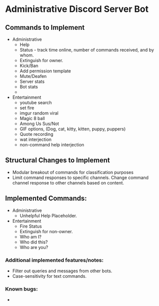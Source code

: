 # Administrative Discord Server Bot
## Commands to Implement
- Administrative
  - Help
  - Status - track time online, number of commands received, and by whom.
  - Extinguish for owner.
  - Kick/Ban
  - Add permission template
  - Mute/Deafen
  - Server stats
  - Bot stats
  - 
- Entertainment
  - youtube search
  - set fire
  - imgur random viral
  - Magic 8 ball
  - Among Us Sus/Not
  - GIF options, (Dog, cat, kitty, kitten, puppy, puppers)
  - Quote recording
  - wat interjection
  - non-command help interjection
## Structural Changes to Implement
- Modular breakout of commands for classification purposes
- Limit command responses to specific channels. Change command channel response to other channels based on content.

## Implemented Commands:
- Administrative
  - Unhelpful Help Placeholder.
- Entertainment
  - Fire Status
  - Extinguish for non-owner.
  - Who am I?
  - Who did this?
  - Who are you?

### Additional implemented features/notes:
- Filter out queries and messages from other bots.
- Case-sensitivity for text commands.
### Known bugs:
- 
